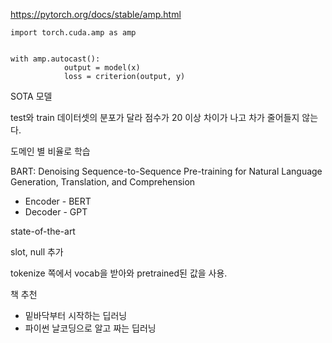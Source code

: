 https://pytorch.org/docs/stable/amp.html
```
import torch.cuda.amp as amp


with amp.autocast():
            output = model(x)
            loss = criterion(output, y)
```

SOTA 모델

test와 train 데이터셋의 분포가 달라 점수가 20 이상 차이가 나고 차가 줄어들지 않는다.

도메인 별 비율로 학습

BART: Denoising Sequence-to-Sequence Pre-training for Natural Language Generation, Translation, and Comprehension
- Encoder - BERT
- Decoder - GPT

state-of-the-art

slot, null 추가

tokenize 쪽에서 vocab을 받아와 pretrained된 값을 사용.

책 추천
- 밑바닥부터 시작하는 딥러닝
- 파이썬 날코딩으로 알고 짜는 딥러닝

